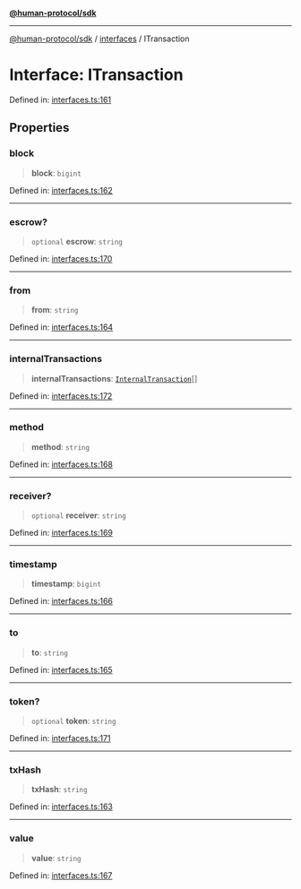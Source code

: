 [**@human-protocol/sdk**](../../README.md)

***

[@human-protocol/sdk](../../modules.md) / [interfaces](../README.md) / ITransaction

# Interface: ITransaction

Defined in: [interfaces.ts:161](https://github.com/humanprotocol/human-protocol/blob/379201f0dcf9e31baefdeaf8c2865002114c8394/packages/sdk/typescript/human-protocol-sdk/src/interfaces.ts#L161)

## Properties

### block

> **block**: `bigint`

Defined in: [interfaces.ts:162](https://github.com/humanprotocol/human-protocol/blob/379201f0dcf9e31baefdeaf8c2865002114c8394/packages/sdk/typescript/human-protocol-sdk/src/interfaces.ts#L162)

***

### escrow?

> `optional` **escrow**: `string`

Defined in: [interfaces.ts:170](https://github.com/humanprotocol/human-protocol/blob/379201f0dcf9e31baefdeaf8c2865002114c8394/packages/sdk/typescript/human-protocol-sdk/src/interfaces.ts#L170)

***

### from

> **from**: `string`

Defined in: [interfaces.ts:164](https://github.com/humanprotocol/human-protocol/blob/379201f0dcf9e31baefdeaf8c2865002114c8394/packages/sdk/typescript/human-protocol-sdk/src/interfaces.ts#L164)

***

### internalTransactions

> **internalTransactions**: [`InternalTransaction`](InternalTransaction.md)[]

Defined in: [interfaces.ts:172](https://github.com/humanprotocol/human-protocol/blob/379201f0dcf9e31baefdeaf8c2865002114c8394/packages/sdk/typescript/human-protocol-sdk/src/interfaces.ts#L172)

***

### method

> **method**: `string`

Defined in: [interfaces.ts:168](https://github.com/humanprotocol/human-protocol/blob/379201f0dcf9e31baefdeaf8c2865002114c8394/packages/sdk/typescript/human-protocol-sdk/src/interfaces.ts#L168)

***

### receiver?

> `optional` **receiver**: `string`

Defined in: [interfaces.ts:169](https://github.com/humanprotocol/human-protocol/blob/379201f0dcf9e31baefdeaf8c2865002114c8394/packages/sdk/typescript/human-protocol-sdk/src/interfaces.ts#L169)

***

### timestamp

> **timestamp**: `bigint`

Defined in: [interfaces.ts:166](https://github.com/humanprotocol/human-protocol/blob/379201f0dcf9e31baefdeaf8c2865002114c8394/packages/sdk/typescript/human-protocol-sdk/src/interfaces.ts#L166)

***

### to

> **to**: `string`

Defined in: [interfaces.ts:165](https://github.com/humanprotocol/human-protocol/blob/379201f0dcf9e31baefdeaf8c2865002114c8394/packages/sdk/typescript/human-protocol-sdk/src/interfaces.ts#L165)

***

### token?

> `optional` **token**: `string`

Defined in: [interfaces.ts:171](https://github.com/humanprotocol/human-protocol/blob/379201f0dcf9e31baefdeaf8c2865002114c8394/packages/sdk/typescript/human-protocol-sdk/src/interfaces.ts#L171)

***

### txHash

> **txHash**: `string`

Defined in: [interfaces.ts:163](https://github.com/humanprotocol/human-protocol/blob/379201f0dcf9e31baefdeaf8c2865002114c8394/packages/sdk/typescript/human-protocol-sdk/src/interfaces.ts#L163)

***

### value

> **value**: `string`

Defined in: [interfaces.ts:167](https://github.com/humanprotocol/human-protocol/blob/379201f0dcf9e31baefdeaf8c2865002114c8394/packages/sdk/typescript/human-protocol-sdk/src/interfaces.ts#L167)
